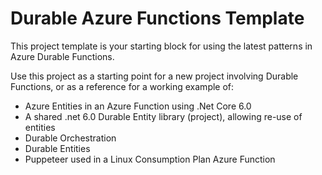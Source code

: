 # Durable Azure Functions Template

This project template is your starting block for using the latest patterns in Azure Durable Functions.

Use this project as a starting point for a new project involving Durable Functions, or as a reference for a working example of:

* Azure Entities in an Azure Function using .Net Core 6.0
* A shared .net 6.0 Durable Entity library (project), allowing re-use of entities
* Durable Orchestration
* Durable Entities
* Puppeteer used in a Linux Consumption Plan Azure Function
